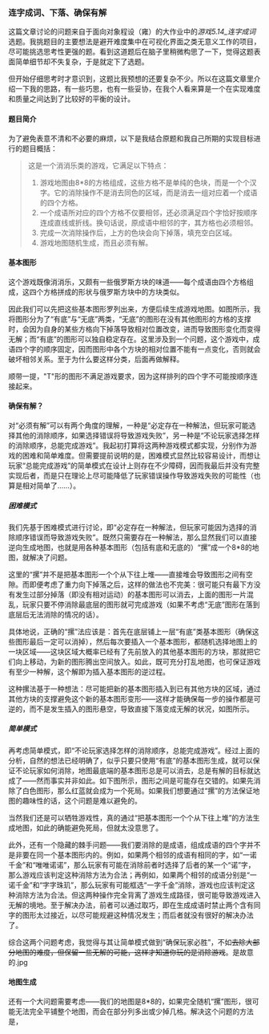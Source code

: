 ### 连字成词、下落、确保有解

这篇文章讨论的问题来自于面向对象程设（雍）的大作业中的*游戏5.14_连字成词*选题。我挑题目的主要想法是避开难度集中在可视化界面之类无意义工作的项目，尽可能挑选思考性更强的题。看到这道题后在脑子里稍微构思了一下，觉得这题表面简单细节却不失复杂，于是就定下了选题。

但开始仔细思考时才意识到，这题比我预想的还要复杂不少。所以在这篇文章里介绍一下我的思路，有一些巧思，也有一些妥协，在我个人看来算是一个在实现难度和质量之间达到了比较好的平衡的设计。

#### 题目简介

为了避免表意不清和不必要的麻烦，以下是我结合原题和我自己所期的实现目标进行的题目概括：

> 这是一个消消乐类的游戏，它满足以下特点：
>
> 1. 游戏地图由8*8的方格组成，这些方格不是单纯的色块，而是一个个汉字。它的消除操作不是消去同色的区域，而是消去一组对应着一个成语的四个方格。
> 2. 一个成语所对应的四个方格不仅要相邻，还必须满足四个字恰好按顺序连成直线或折线。换句话说，原成语中相邻的字，其方格也必须相邻。
> 3. 完成一次消除操作后，上方的色块会向下掉落，填充空白区域。
> 4. 游戏地图随机生成，而且必须有解。

#### 基本图形

这个游戏既像消消乐，又颇有一些俄罗斯方块的味道——每个成语由四个方格组成，这四个方格拼成的形状与俄罗斯方块中的方块类似。

因此我们可以先把这些基本图形罗列出来，方便后续生成游戏地图。如图所示，我将图形分为了“有底”与“无底”两类，“无底”的图形在没有其他图形的方格的支撑时，会因为自身的某些方格向下掉落导致相对位置改变，进而导致图形变化而变得无解；而“有底”的图形可以独自稳定存在。这里涉及到一个问题，这个游戏中，成语四个字的顺序固定，因而图形中各个方块的相对位置不能有一点变化，否则就会破坏相邻关系。至于为什么要这样分类，后面再做解释。

顺带一提，"T"形的图形不满足游戏要求，因为这样排列的四个字不可能按顺序连接起来。

#### 确保有解？

对“必须有解”可以有两个角度的理解，一种是“必定存在一种解法，但玩家可能选择其他的消除顺序，如果选择错误将导致游戏失败”，另一种是“不论玩家选择怎样的消除顺序，总能完成游戏”。我起初打算将这两种游戏模式都实现，分别作为游戏的困难和简单难度。但需要提前说明的是，困难模式显然比较容易设计，而想让玩家“总能完成游戏”的简单模式在设计上则存在不少障碍，因而我最后并没有完整实现后者，而是只在理论上尽可能降低了玩家错误操作导致游戏失败的可能性（也算是相对简单了……）。

##### 困难模式

我们先基于困难模式进行讨论，即“必定存在一种解法，但玩家可能因为选择的消除顺序错误而导致游戏失败”。既然只需要存在一种解法，那么显然我们可以直接逆向生成地图，也就是用各种基本图形（包括有底和无底的）“摞”成一个8*8的地图，就解决了问题。

这里的“摞”并不是把基本图形一个个从下往上堆——直接堆会导致图形之间有空隙。而即便考虑了重力向下掉落之后，这样的做法也不完美：很可能只有最下方没有发生过部分掉落（即没有相对运动）的基本图形可以消去，上面的图形一片混乱，玩家只要不停消除最底层的图形就可完成游戏（如果不考虑“无底”图形在落到底层后无法消除的情况的话）。

具体地说，正确的“摞”法应该是：首先在底层铺上一层“有底”类基本图形（确保这些图形最后一定可以消掉），然后每次要插入一个基本图形，都随机选择地图上的一块区域——这块区域大概率已经有了先前放入的其他基本图形的方块，那就把它们向上移动，为新的图形腾出空间放入。如此，既可充分打乱地图，也可保证游戏有至少一种解，这个解即为插入基本图形的逆过程。

这种摞法基于一种想法：尽可能把新的基本图形插入到已有其他方块的区域，通过其他方块的支撑避免这个新的基本图形变形——这样才能确保每一步的操作都是可逆的，而不是发生插入的图形悬空，导致直接下落变成无解的状况，如图所示。

##### 简单模式

再考虑简单模式，即“不论玩家选择怎样的消除顺序，总能完成游戏”。经过上面的分析，自然的想法已经明确了，似乎只要只使用“有底”的基本图形生成，就可以保证不论玩家如何消除，地图最底端的基本图形总是可以消去，总是有解的目标就达成了——然而事实并非如此。如下图所示，图形之间是可能存在交错的。如果先消除了白色图形，那么红蓝就会成为一个死局。如果我们想要通过“摞”的方法保证地图的趣味性的话，这个问题是难以避免的。

当然我们还是可以牺牲游戏性，真的通过“把基本图形一个个从下往上堆”的方法生成地图，如此的确能避免死局，但就太没意思了。

此外，还有一个隐藏的棘手问题——我们要消除的是成语，组成成语的四个字并不是非要在同一个基本图形内的。例如，如果两个相邻的成语有相同的字，如“一诺千金”和“唯唯诺诺”，那么玩家有可能在消除前者时选择了后者的某一个“诺”字，那么游戏应该判定这种消除方法为合法；再例如，如果两个相邻的成语分别是“一诺千金”和“字字珠玑”，那么玩家有可能框选“一字千金”消除，游戏也应该判定这种消除方法为合法。但这两种操作完全背离了游戏生成路径，很可能导致游戏进入无解的境地。至于解决办法，前者可以通过取巧，即在生成成语时禁止两个含有同字的图形太过接近，以尽可能规避这种情况发生；而后者就没有很好的解决办法了。

综合这两个问题考虑，我觉得与其让简单模式做到“确保玩家必胜”，不如~~去除大部分地图的难度，但保留一些无解的可能，这样才知道你玩的是消除游戏~~。是故意的.jpg

#### 地图生成

还有一个大问题需要考虑——我们的地图是8*8的，如果完全随机“摞”图形，很可能无法完全平铺整个地图，而会在部分列多出或少掉几格。解决这个问题的方法是，

